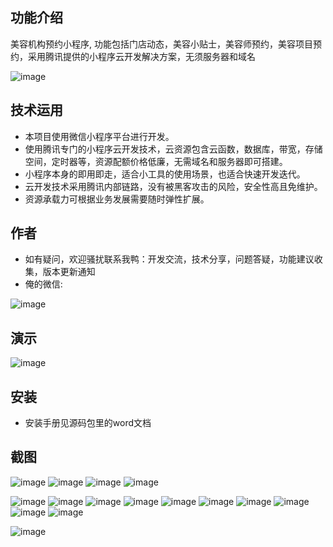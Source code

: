 ## 功能介绍 
    
美容机构预约小程序, 功能包括门店动态，美容小贴士，美容师预约，美容项目预约，采用腾讯提供的小程序云开发解决方案，无须服务器和域名

![image](https://user-images.githubusercontent.com/100195718/155105214-b018658d-2dca-4724-9ca3-37189a1570ba.png)

## 技术运用
- 本项目使用微信小程序平台进行开发。
- 使用腾讯专门的小程序云开发技术，云资源包含云函数，数据库，带宽，存储空间，定时器等，资源配额价格低廉，无需域名和服务器即可搭建。
- 小程序本身的即用即走，适合小工具的使用场景，也适合快速开发迭代。
- 云开发技术采用腾讯内部链路，没有被黑客攻击的风险，安全性高且免维护。
- 资源承载力可根据业务发展需要随时弹性扩展。  

## 作者
- 如有疑问，欢迎骚扰联系我鸭：开发交流，技术分享，问题答疑，功能建议收集，版本更新通知
- 俺的微信:

![image](https://user-images.githubusercontent.com/100195718/155105241-4b8b413b-19e2-43cd-a76a-cd9c3a03af80.png)

## 演示
![image](https://user-images.githubusercontent.com/100195718/155105257-a1f87128-1c6c-4a98-9b29-403b70206c01.png)


## 安装

- 安装手册见源码包里的word文档


## 截图
 
![image](https://user-images.githubusercontent.com/100195718/155105319-722624f8-3723-4993-9ee5-ca4fc469c938.png)
![image](https://user-images.githubusercontent.com/100195718/155105330-969734bf-91b4-4f58-abf7-260e09934386.png)
![image](https://user-images.githubusercontent.com/100195718/155105335-b4cdb038-295f-4e25-aeb8-c48cf1af153d.png)
![image](https://user-images.githubusercontent.com/100195718/155105344-8703ef86-f8f3-41ae-ae5c-f5217e8aa01b.png)

![image](https://user-images.githubusercontent.com/100195718/155105354-95352b92-9baf-4e1f-a89b-c209a99aeba0.png)
![image](https://user-images.githubusercontent.com/100195718/155105370-99f2d8c2-6387-4f40-9d5c-999cab590c75.png)
![image](https://user-images.githubusercontent.com/100195718/155105383-d022dcaa-b43d-4f40-be81-0a9215fbe0be.png)
![image](https://user-images.githubusercontent.com/100195718/155105393-c352ed99-2707-4e35-a64a-ff59ecc4b65e.png)
![image](https://user-images.githubusercontent.com/100195718/155105409-0153cd65-7d4d-445d-8415-771d100585fa.png)
![image](https://user-images.githubusercontent.com/100195718/155105423-d55895e5-997d-46a8-81aa-1011dbcf1b4a.png)
![image](https://user-images.githubusercontent.com/100195718/155105433-30d5b6f8-ee6a-41d9-9a61-313ab1400dbd.png)
![image](https://user-images.githubusercontent.com/100195718/155105441-04f77c10-9dc8-4719-8302-e2a294f8b11f.png)
![image](https://user-images.githubusercontent.com/100195718/155105449-0d224d5d-13a7-4750-94b3-8951ba2285a8.png)
![image](https://user-images.githubusercontent.com/100195718/155105464-f3f52d20-1b38-4ed0-8139-c03fc3a85b07.png)


![image](https://user-images.githubusercontent.com/100195718/155105476-da7f0f62-0e0c-4796-a1af-d46d6322b788.png)







